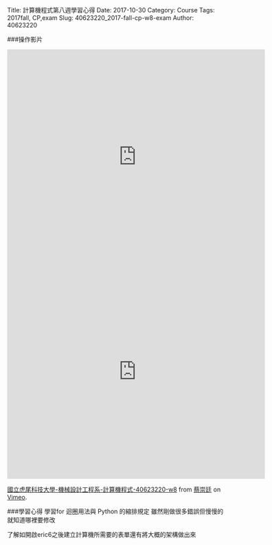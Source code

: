 Title: 計算機程式第八週學習心得
Date: 2017-10-30
Category: Course
Tags: 2017fall, CP,exam
Slug: 40623220_2017-fall-cp-w8-exam
Author: 40623220



<!-- PELICAN_END_SUMMARY -->

###操作影片
<iframe width="600" height="500" src="https://www.youtube.com/embed/O2l4cfqOc3g" frameborder="0" gesture="media" allowfullscreen></iframe>

<iframe src="https://player.vimeo.com/video/240457787" width="600" height="500" frameborder="0" webkitallowfullscreen mozallowfullscreen allowfullscreen></iframe>
<p><a href="https://vimeo.com/240457787">國立虎尾科技大學-機械設計工程系-計算機程式-40623220-w8</a> from <a href="https://vimeo.com/user73189423">蔡崇廷</a> on <a href="https://vimeo.com">Vimeo</a>.</p>




###學習心得
學習for 迴圈用法與 Python 的縮排規定
雖然剛做很多錯誤但慢慢的就知道哪裡要修改

了解如開啟eric6之後建立計算機所需要的表單還有將大概的架構做出來









